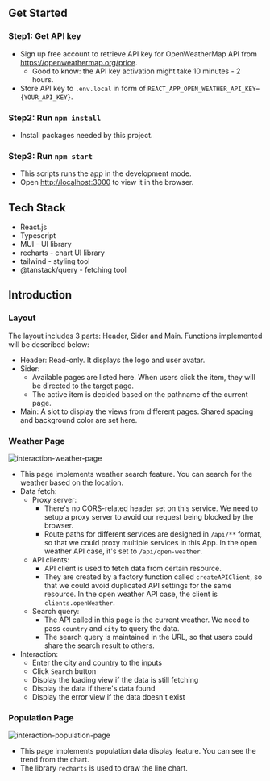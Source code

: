 ## Get Started

### Step1: Get API key

- Sign up free account to retrieve API key for OpenWeatherMap API from https://openweathermap.org/price.
    - Good to know: the API key activation might take 10 minutes - 2 hours.
- Store API key to `.env.local` in form of `REACT_APP_OPEN_WEATHER_API_KEY={YOUR_API_KEY}`.

### Step2: Run `npm install`

- Install packages needed by this project.

### Step3: Run `npm start`

- This scripts runs the app in the development mode.
- Open [http://localhost:3000](http://localhost:3000) to view it in the browser.


## Tech Stack

- React.js
- Typescript
- MUI - UI library
- recharts - chart UI library
- tailwind - styling tool
- @tanstack/query - fetching tool

## Introduction

### Layout

The layout includes 3 parts: Header, Sider and Main. Functions implemented will be described below:

- Header: Read-only. It displays the logo and user avatar.
- Sider:
    - Available pages are listed here. When users click the item, they will be directed to the target page.
    - The active item is decided based on the pathname of the current page.
- Main: A slot to display the views from different pages. Shared spacing and background color are set here.

### Weather Page

![interaction-weather-page](https://github.com/user-attachments/assets/71d0faa4-3e9a-4ee9-917d-70a4770c391d)

- This page implements weather search feature. You can search for the weather based on the location.
- Data fetch:
    - Proxy server:
        - There's no CORS-related header set on this service. We need to setup a proxy server to avoid our request being blocked by the browser.
        - Route paths for different services are designed in `/api/**` format, so that we could proxy multiple services in this App. In the open weather API case, it's set to `/api/open-weather`.
    - API clients:
        - API client is used to fetch data from certain resource.
        - They are created by a factory function called `createAPIClient`, so that we could avoid duplicated API settings for the same resource. In the open weather API case, the client is `clients.openWeather`.
    - Search query:
        - The API called in this page is the current weather. We need to pass `country` and `city` to query the data.
        - The search query is maintained in the URL, so that users could share the search result to others.
- Interaction:
    - Enter the city and country to the inputs
    - Click `Search` button
    - Display the loading view if the data is still fetching
    - Display the data if there's data found
    - Display the error view if the data doesn't exist

### Population Page

![interaction-population-page](https://github.com/user-attachments/assets/d4faacdc-c46d-436c-9c69-4616a1348a4c)

- This page implements population data display feature. You can see the trend from the chart.
- The library `recharts` is used to draw the line chart.
